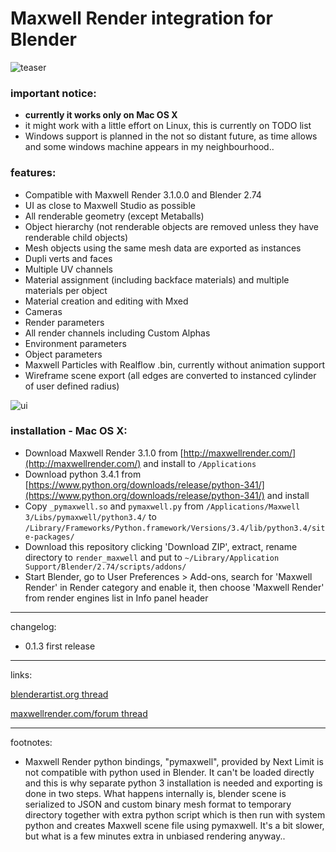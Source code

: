# **Maxwell Render integration for Blender**

![teaser](https://raw.githubusercontent.com/uhlik/bpy/master/x/bmr2.jpg)

### important notice:

* **currently it works only on Mac OS X**
* it might work with a little effort on Linux, this is currently on TODO list
* Windows support is planned in the not so distant future, as time allows and some windows machine appears in my neighbourhood..

### features:

* Compatible with Maxwell Render 3.1.0.0 and Blender 2.74
* UI as close to Maxwell Studio as possible
* All renderable geometry (except Metaballs)
* Object hierarchy (not renderable objects are removed unless they have renderable child objects)
* Mesh objects using the same mesh data are exported as instances
* Dupli verts and faces
* Multiple UV channels
* Material assignment (including backface materials) and multiple materials per object
* Material creation and editing with Mxed
* Cameras
* Render parameters
* All render channels including Custom Alphas
* Environment parameters
* Object parameters
* Maxwell Particles with Realflow .bin, currently without animation support
* Wireframe scene export (all edges are converted to instanced cylinder of user defined radius)

![ui](https://raw.githubusercontent.com/uhlik/bpy/master/x/bmr.png)

### installation - Mac OS X:

* Download Maxwell Render 3.1.0 from [http://maxwellrender.com/](http://maxwellrender.com/) and install to ```/Applications```
* Download python 3.4.1 from [https://www.python.org/downloads/release/python-341/](https://www.python.org/downloads/release/python-341/) and install
* Copy ```_pymaxwell.so``` and ```pymaxwell.py``` from ```/Applications/Maxwell 3/Libs/pymaxwell/python3.4/``` to ```/Library/Frameworks/Python.framework/Versions/3.4/lib/python3.4/site-packages/```
* Download this repository clicking 'Download ZIP', extract, rename directory to ```render_maxwell``` and put to ```~/Library/Application Support/Blender/2.74/scripts/addons/```
* Start Blender, go to User Preferences > Add-ons, search for 'Maxwell Render' in Render category and enable it, then choose 'Maxwell Render' from render engines list in Info panel header

***

changelog:

* 0.1.3 first release

***

links:

[blenderartist.org thread](http://blenderartists.org/forum/showthread.php?366067-Maxwell-Render-integration-for-Blender-%28different-one%29)

[maxwellrender.com/forum thread](http://www.maxwellrender.com/forum/viewtopic.php?f=138&t=43385)


***

footnotes:

* Maxwell Render python bindings, "pymaxwell", provided by Next Limit is not compatible with python used in Blender. It can't be loaded directly and this is why separate python 3 installation is needed and exporting is done in two steps. What happens internally is, blender scene is serialized to JSON and custom binary mesh format to temporary directory together with extra python script which is then run with system python and creates Maxwell scene file using pymaxwell. It's a bit slower, but what is a few minutes extra in unbiased rendering anyway..

